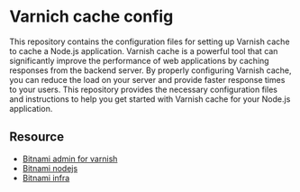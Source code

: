 # Varnich cache config

This repository contains the configuration files for setting up Varnish cache to cache a Node.js application. Varnish cache is a powerful tool that can significantly improve the performance of web applications by caching responses from the backend server. By properly configuring Varnish cache, you can reduce the load on your server and provide faster response times to your users. This repository provides the necessary configuration files and instructions to help you get started with Varnish cache for your Node.js application.

## Resource

- [Bitnami admin for varnish](https://docs.bitnami.com/virtual-machine/infrastructure/nginx/administration/configure-use-varnish/)
- [Bitnami nodejs](https://docs.bitnami.com/virtual-machine/infrastructure/nodejs/)
- [Bitnami infra](https://docs.bitnami.com/virtual-machine/infrastructure/nodejs/administration/control-services/)